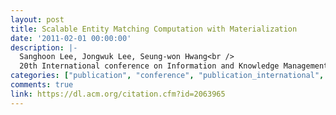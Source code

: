 ```yaml
---
layout: post
title: Scalable Entity Matching Computation with Materialization
date: '2011-02-01 00:00:00'
description: |-
  Sanghoon Lee, Jongwuk Lee, Seung-won Hwang<br />
  20th International conference on Information and Knowledge Management (CIKM), 2353-2356, 2011
categories: ["publication", "conference", "publication_international", "conference_international"]
comments: true
link: https://dl.acm.org/citation.cfm?id=2063965
---
```

